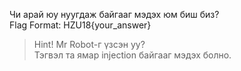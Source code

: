 Чи арай юу нуугдаж байгааг мэдэх юм биш биз?  
Flag Format: HZU18{your_answer}

> Hint! Mr Robot-г үзсэн уу?  
> Тэгвэл та ямар injection байгааг мэдэх болно.